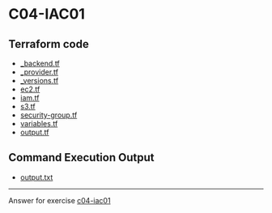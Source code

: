 # C04-IAC01

## Terraform code 
- [_backend.tf](./terraform-code/_backend.tf)
- [_provider.tf](./terraform-code/_provider.tf)
- [_versions.tf](./terraform-code/_versions.tf)
- [ec2.tf](./terraform-code/ec2.tf)
- [iam.tf](./terraform-code/iam.tf)
- [s3.tf](./terraform-code/s3.tf)
- [security-group.tf](./terraform-code/security-group.tf)
- [variables.tf](./terraform-code/variables.tf)
- [output.tf](./terraform-code/output.tf)

## Command Execution Output
- [output.txt](output.txt)

<!-- Don't change anything below this point-->
<!-- Before commiting, remove both commented lines--> 
***
Answer for exercise [c04-iac01](https://github.com/devopsacademyau/academy/blob/af71c8c5c94a36439854d642cc64ac103d8507e3/classes/04class/exercises/c04-iac01/README.md)